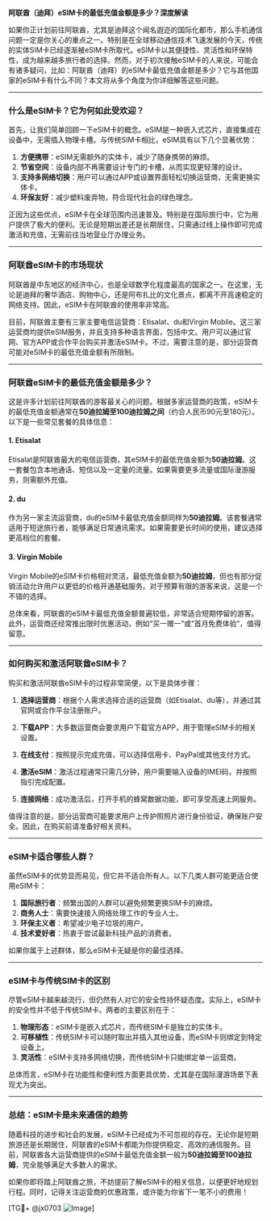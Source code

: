 **阿联酋（迪拜）eSIM卡的最低充值金额是多少？深度解读**

如果你正计划前往阿联酋，尤其是迪拜这个闻名遐迩的国际化都市，那么手机通信问题一定是你关心的重点之一。特别是在全球移动通信技术飞速发展的今天，传统的实体SIM卡已经逐渐被eSIM卡所取代。eSIM卡以其便捷性、灵活性和环保特性，成为越来越多旅行者的选择。然而，对于初次接触eSIM卡的人来说，可能会有诸多疑问，比如：阿联酋（迪拜）的eSIM卡最低充值金额是多少？它与其他国家的eSIM卡有什么不同？本文将从多个角度为你详细解答这些问题。

---

### **什么是eSIM卡？它为何如此受欢迎？**

首先，让我们简单回顾一下eSIM卡的概念。eSIM是一种嵌入式芯片，直接集成在设备中，无需插入物理卡槽。与传统SIM卡相比，eSIM具有以下几个显著优势：

1. **方便携带**：eSIM无需额外的实体卡，减少了随身携带的麻烦。
2. **节省空间**：设备内部不再需要设计专门的卡槽，从而实现更轻薄的设计。
3. **支持多网络切换**：用户可以通过APP或设置界面轻松切换运营商，无需更换实体卡。
4. **环保友好**：减少塑料废弃物，符合现代社会的绿色理念。

正因为这些优点，eSIM卡在全球范围内迅速普及。特别是在国际旅行中，它为用户提供了极大的便利。无论是短期出差还是长期居住，只需通过线上操作即可完成激活和充值，无需前往当地营业厅办理业务。

---

### **阿联酋eSIM卡的市场现状**

阿联酋是中东地区的经济中心，也是全球数字化程度最高的国家之一。在这里，无论是迪拜的奢华酒店、购物中心，还是阿布扎比的文化景点，都离不开高速稳定的网络支持。因此，eSIM卡在阿联酋的使用率非常高。

目前，阿联酋主要有三家主要电信运营商：Etisalat、du和Virgin Mobile。这三家运营商均提供eSIM服务，并且支持多种语言界面，包括中文。用户可以通过官网、官方APP或合作平台购买并激活eSIM卡。不过，需要注意的是，部分运营商可能对eSIM卡的最低充值金额有所限制。

---

### **阿联酋eSIM卡的最低充值金额是多少？**

这是许多计划前往阿联酋的游客最关心的问题。根据多家运营商的政策，eSIM卡的最低充值金额通常在**50迪拉姆至100迪拉姆之间**（约合人民币90元至180元）。以下是一些常见套餐的具体信息：

#### **1. Etisalat**
Etisalat是阿联酋最大的电信运营商，其eSIM卡的最低充值金额为**50迪拉姆**。这一套餐包含本地通话、短信以及一定量的流量。如果需要更多流量或国际漫游服务，则需额外充值。

#### **2. du**
作为另一家主流运营商，du的eSIM卡最低充值金额同样为**50迪拉姆**。该套餐通常适用于短途旅行者，能够满足日常通讯需求。如果需要更长时间的使用，建议选择更高档位的套餐。

#### **3. Virgin Mobile**
Virgin Mobile的eSIM卡价格相对灵活，最低充值金额为**50迪拉姆**，但也有部分促销活动允许用户以更低的价格开通基础服务。对于预算有限的游客来说，这是一个不错的选择。

总体来看，阿联酋的eSIM卡最低充值金额普遍较低，非常适合短期停留的游客。此外，运营商还经常推出限时优惠活动，例如“买一赠一”或“首月免费体验”，值得留意。

---

### **如何购买和激活阿联酋eSIM卡？**

购买和激活阿联酋eSIM卡的过程非常简便，以下是具体步骤：

1. **选择运营商**：根据个人需求选择合适的运营商（如Etisalat、du等），并通过其官网或合作平台注册账户。
   
2. **下载APP**：大多数运营商会要求用户下载官方APP，用于管理eSIM卡的相关设置。

3. **在线支付**：按照提示完成充值，可以选择信用卡、PayPal或其他支付方式。

4. **激活eSIM**：激活过程通常只需几分钟，用户需要输入设备的IMEI码，并按照指引完成配置。

5. **连接网络**：成功激活后，打开手机的蜂窝数据功能，即可享受高速上网服务。

值得注意的是，部分运营商可能要求用户上传护照照片进行身份验证，确保账户安全。因此，在购买前请准备好相关资料。

---

### **eSIM卡适合哪些人群？**

虽然eSIM卡的优势显而易见，但它并不适合所有人。以下几类人群可能更适合使用eSIM卡：

1. **国际旅行者**：频繁出国的人群可以避免频繁更换SIM卡的麻烦。
2. **商务人士**：需要快速接入网络处理工作的专业人士。
3. **环保主义者**：希望减少电子垃圾的用户。
4. **技术爱好者**：热衷于尝试最新科技产品的消费者。

如果你属于上述群体，那么eSIM卡无疑是你的最佳选择。

---

### **eSIM卡与传统SIM卡的区别**

尽管eSIM卡越来越流行，但仍然有人对它的安全性持怀疑态度。实际上，eSIM卡的安全性并不低于传统SIM卡。两者的主要区别在于：

1. **物理形态**：eSIM卡是嵌入式芯片，而传统SIM卡是独立的实体卡。
2. **可移植性**：传统SIM卡可以随时取出并插入其他设备，而eSIM卡则绑定到特定设备上。
3. **灵活性**：eSIM卡支持多网络切换，而传统SIM卡只能绑定单一运营商。

总体而言，eSIM卡在功能性和便利性方面更具优势，尤其是在国际漫游场景下表现尤为突出。

---

### **总结：eSIM卡是未来通信的趋势**

随着科技的进步和社会的发展，eSIM卡已经成为不可忽视的存在。无论你是短期旅游还是长期居住，阿联酋的eSIM卡都能为你提供稳定、高效的通信服务。目前，阿联酋各大运营商提供的eSIM卡最低充值金额一般为**50迪拉姆至100迪拉姆**，完全能够满足大多数人的需求。

如果你即将踏上阿联酋之旅，不妨提前了解eSIM卡的相关信息，以便更好地规划行程。同时，记得关注运营商的优惠政策，或许能为你省下一笔不小的费用！

[TG💪+ @jx0703 ![Image](https://github.com/user-attachments/assets/dbca1d08-cadb-493c-b0ec-ad6f7a83f270)]